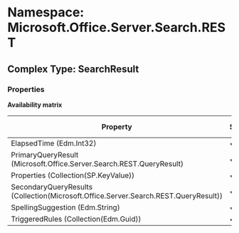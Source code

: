 # Namespace: Microsoft.Office.Server.Search.REST

## Complex Type: SearchResult

### Properties

**Availability matrix**

Property | SPO | SP 2019 | SP 2016 | SP 2013
----------|-----|---------|---------|--------
ElapsedTime (Edm.Int32) | ✔ | ✔ | ✔ | ✔
PrimaryQueryResult (Microsoft.Office.Server.Search.REST.QueryResult) | ✔ | ✔ | ✔ | ✔
Properties (Collection(SP.KeyValue)) | ✔ | ✔ | ✔ | ✔
SecondaryQueryResults (Collection(Microsoft.Office.Server.Search.REST.QueryResult)) | ✔ | ✔ | ✔ | ✔
SpellingSuggestion (Edm.String) | ✔ | ✔ | ✔ | ✔
TriggeredRules (Collection(Edm.Guid)) | ✔ | ✔ | ✔ | ✔
